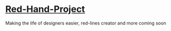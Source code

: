 # [Red-Hand-Project](https://luisarmando-testcoder.github.io/Red-Hand-Hand-of-Designers/.)
Making the life of designers easier, red-lines creator and more coming soon
